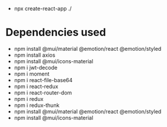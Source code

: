 - npx create-react-app ./

# Dependencies used

- npm install @mui/material @emotion/react @emotion/styled
- npm install axios
- npm install @mui/icons-material
- npm i jwt-decode
- npm i moment
- npm i react-file-base64
- npm i react-redux
- npm i react-router-dom
- npm i redux
- npm i redux-thunk
- npm install @mui/material @emotion/react @emotion/styled
- npm install @mui/icons-material
